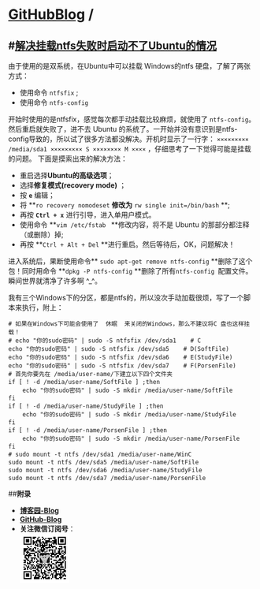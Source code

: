 [**GitHubBlog**](https://github.com/bbxytl/bbxytl.github.com/tree/master/blog#home--githubblog) /
=====
#[**解决挂载ntfs失败时启动不了Ubuntu的情况**](https://github.com/bbxytl/bbxytl.github.com/blob/master/blog/pages/150009_解决挂载ntfs失败时启动不了Ubuntu的情况.md#githubblog-)
----
由于使用的是双系统，在Ubuntu中可以挂载 Windows的ntfs 硬盘，了解了两张方式：

- 使用命令 `ntfsfix` ;
- 使用命令 `ntfs-config`

开始时使用的是ntfsfix，感觉每次都手动挂载比较麻烦，就使用了 `ntfs-config`。然后重启就失败了，进不去 Ubuntu 的系统了。一开始并没有意识到是ntfs-config导致的，所以试了很多方法都没解决。开机时显示了一行字：
`××××××××× /media/sda1 ××××××××× S ×××××××× M ××××` ，仔细思考了一下觉得可能是挂载的问题。 下面是摸索出来的解决方法：

- 重启选择**Ubuntu的高级选项**；
- 选择**修复模式(recovery mode)** ；
- 按 **`e`** 编辑；
- 将 **`ro recovery nomodeset` **修改为** `rw single init=/bin/bash` **;
- 再按  **`Ctrl + x`** 进行引导，进入单用户模式。
- 使用命令 **`vim /etc/fstab ` **修改内容，将不是 Ubuntu 的那部分都注释（或删除）掉;
- 再按 **`Ctrl + Alt + Del` **进行重启。然后等待后，OK，问题解决！

进入系统后，果断使用命令** `sudo apt-get remove ntfs-config` **删除了这个包！同时用命令 **`dpkg -P ntfs-config` **删除了所有`ntfs-config `配置文件。瞬间世界就清净了许多啊 ^_^。

我有三个Windows下的分区，都是ntfs的，所以没次手动加载很烦，写了一个脚本来执行，附上：
```shell
# 如果在Windows下可能会使用了  休眠  来关闭的Windows，那么不建议将C 盘也这样挂载！
# echo "你的sudo密码" | sudo -S ntfsfix /dev/sda1    # C
echo "你的sudo密码" | sudo -S ntfsfix /dev/sda5    # D(SoftFile)
echo "你的sudo密码" | sudo -S ntfsfix /dev/sda6    # E(StudyFile)
echo "你的sudo密码" | sudo -S ntfsfix /dev/sda7    # F(PorsenFile)
# 首先你要先在 /media/user-name/下建立以下四个文件夹
if [ ! -d /media/user-name/SoftFile ] ;then 
	echo "你的sudo密码" | sudo -S mkdir /media/user-name/SoftFile
fi
if [ ! -d /media/user-name/StudyFile ] ;then 
	echo "你的sudo密码" | sudo -S mkdir /media/user-name/StudyFile
fi
if [ ! -d /media/user-name/PorsenFile ] ;then 
	echo "你的sudo密码" | sudo -S mkdir /media/user-name/PorsenFile
fi
# sudo mount -t ntfs /dev/sda1 /media/user-name/WinC
sudo mount -t ntfs /dev/sda5 /media/user-name/SoftFile
sudo mount -t ntfs /dev/sda6 /media/user-name/StudyFile
sudo mount -t ntfs /dev/sda7 /media/user-name/PorsenFile
```


##**附录**
- **[博客园-Blog](http://bbxytl.github.io/)**
- **[GitHub-Blog](http://bbxytl.github.io/)**
- **关注微信订阅号**：     
    ![关注微信订阅号](./images/qrcodes/qrcode_100.jpg)
